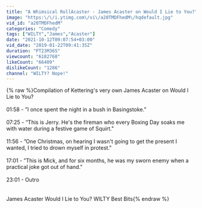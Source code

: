 ```yaml
---
title: "A Whimsical RollAcaster - James Acaster on Would I Lie to You?"
image: "https:\/\/i.ytimg.com\/vi\/a20TMDFhedM\/hqdefault.jpg"
vid_id: "a20TMDFhedM"
categories: "Comedy"
tags: ["WILTY","James","Acaster"]
date: "2021-10-12T09:07:54+03:00"
vid_date: "2019-01-22T09:41:35Z"
duration: "PT23M36S"
viewcount: "6182768"
likeCount: "66409"
dislikeCount: "1286"
channel: "WILTY? Nope!"
---
```

{% raw %}Compilation of Kettering's very own James Acaster on Would I Lie to You?<br /><br />01:58 - ”I once spent the night in a bush in Basingstoke.&quot;<br /><br />07:25 - “This is Jerry. He's the fireman who every Boxing Day soaks me with water during a festive game of Squirt.&quot;<br /><br />11:56 - ”One Christmas, on hearing I wasn't going to get the present I wanted, I tried to drown myself in protest.&quot;<br /><br />17:01 - ”This is Mick, and for six months, he was my sworn enemy when a practical joke got out of hand.&quot;<br /><br />23:01 - Outro<br /><br /><br />James Acaster Would I Lie to You? WILTY Best Bits{% endraw %}
